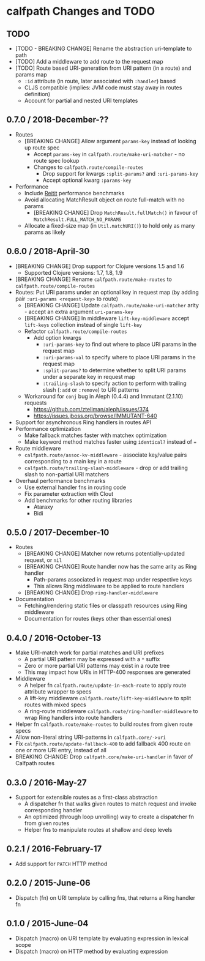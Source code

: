 # calfpath Changes and TODO


## TODO

* [TODO - BREAKING CHANGE] Rename the abstraction uri-template to path
* [TODO] Add a middleware to add route to the request map
* [TODO] Route based URI-generation from URI pattern (in a route) and params map
  - `:id` attribute (in route, later associated with `:handler`) based
  - CLJS compatible (implies: JVM code must stay away in routes definition)
  - Account for partial and nested URI templates


## 0.7.0 / 2018-December-??

* Routes
  * [BREAKING CHANGE] Allow argument `params-key` instead of looking up route spec
    * Accept `params-key` in `calfpath.route/make-uri-matcher` - no route spec lookup
    * Changes to `calfpath.route/compile-routes`
      * Drop support for kwargs `:split-params?` and `:uri-params-key`
      * Accept optional kwarg `:params-key`
* Performance
  * Include [Reitit](https://github.com/metosin/reitit) performance benchmarks
  * Avoid allocating MatchResult object on route full-match with no params
    * [BREAKING CHANGE] Drop `MatchResult.fullMatch()` in favour of `MatchResult.FULL_MATCH_NO_PARAMS`
  * Allocate a fixed-size map (in `Util.matchURI()`) to hold only as many params as likely


## 0.6.0 / 2018-April-30

* [BREAKING CHANGE] Drop support for Clojure versions 1.5 and 1.6
  * Supported Clojure versions: 1.7, 1.8, 1.9
* [BREAKING CHANGE] Rename `calfpath.route/make-routes` to `calfpath.route/compile-routes`
* Routes: Put URI params under an optional key in request map (by adding pair `:uri-params <request-key>` to route)
  * [BREAKING CHANGE] Update `calfpath.route/make-uri-matcher` arity - accept an extra argument `uri-params-key`
  * [BREAKING CHANGE] In middleware `lift-key-middleware` accept `lift-keys` collection instead of single `lift-key`
  * Refactor `calfpath.route/compile-routes`
    * Add option kwargs
      * `:uri-params-key` to find out where to place URI params in the request map
      * `:uri-params-val` to specify where to place URI params in the request map
      * `:split-params?` to determine whether to split URI params under a separate key in request map
      * `:trailing-slash` to specify action to perform with trailing slash (`:add` or `:remove`) to URI patterns
  * Workaround for `conj` bug in Aleph (0.4.4) and Immutant (2.1.10) requests
    * https://github.com/ztellman/aleph/issues/374
    * https://issues.jboss.org/browse/IMMUTANT-640
* Support for asynchronous Ring handlers in routes API
* Performance optimization
  * Make fallback matches faster with matchex optimization
  * Make keyword method matches faster using `identical?` instead of `=`
* Route middleware
  * `calfpath.route/assoc-kv-middleware` - associate key/value pairs corresponding to a main key in a route
  * `calfpath.route/trailing-slash-middleware` - drop or add trailing slash to non-partial URI matchers
* Overhaul performance benchmarks
  * Use external handler fns in routing code
  * Fix parameter extraction with Clout
  * Add benchmarks for other routing libraries
    * Ataraxy
    * Bidi


## 0.5.0 / 2017-December-10

* Routes
  * [BREAKING CHANGE] Matcher now returns potentially-updated request, or `nil`
  * [BREAKING CHANGE] Route handler now has the same arity as Ring handler
    * Path-params associated in request map under respective keys
    * This allows Ring middleware to be applied to route handlers
  * [BREAKING CHANGE] Drop `ring-handler-middleware`
* Documentation
  * Fetching/rendering static files or classpath resources using Ring middleware
  * Documentation for routes (keys other than essential ones)


## 0.4.0 / 2016-October-13

* Make URI-match work for partial matches and URI prefixes
  * A partial URI pattern may be expressed with a `*` suffix
  * Zero or more partial URI patterns may exist in a route tree
  * This may impact how URIs in HTTP-400 responses are generated
* Middleware
  * A helper fn `calfpath.route/update-in-each-route` to apply route attribute wrapper to specs
  * A lift-key middleware `calfpath.route/lift-key-middleware` to split routes with mixed specs
  * A ring-route middleware `calfpath.route/ring-handler-middleware` to wrap Ring handlers into route handlers
* Helper fn `calfpath.route/make-routes` to build routes from given route specs
* Allow non-literal string URI-patterns in `calfpath.core/->uri`
* Fix `calfpath.route/update-fallback-400` to add fallback 400 route on one or more URI entry, instead of all
* BREAKING CHANGE: Drop `calfpath.core/make-uri-handler` in favor of Calfpath routes


## 0.3.0 / 2016-May-27

* Support for extensible routes as a first-class abstraction
  * A dispatcher fn that walks given routes to match request and invoke corresponding handler
  * An optimized (through loop unrolling) way to create a dispatcher fn from given routes
  * Helper fns to manipulate routes at shallow and deep levels


## 0.2.1 / 2016-February-17

* Add support for `PATCH` HTTP method


## 0.2.0 / 2015-June-06

* Dispatch (fn) on URI template by calling fns, that returns a Ring handler fn


## 0.1.0 / 2015-June-04

* Dispatch (macro) on URI template by evaluating expression in lexical scope
* Dispatch (macro) on HTTP method by evaluating expression
